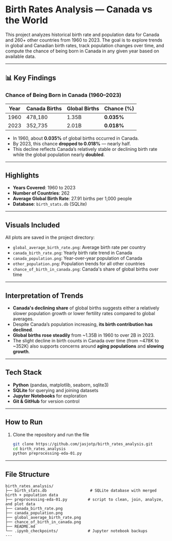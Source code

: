 # Birth Rates Analysis — Canada vs the World

This project analyzes historical birth rate and population data for Canada and 260+ other countries from 1960 to 2023. The goal is to explore trends in global and Canadian birth rates, track population changes over time, and compute the chance of being born in Canada in any given year based on available data.

---

## 📊 Key Findings

### Chance of Being Born in Canada (1960–2023)

| Year | Canada Births | Global Births | Chance (%) |
|------|----------------|------------------|--------------|
| 1960 | 478,180        | 1.35B            | **0.035%**   |
| 2023 | 352,735        | 2.01B            | **0.018%**   |

- In 1960, about **0.035%** of global births occurred in Canada.
- By 2023, this chance **dropped to 0.018%** — nearly half.
- This decline reflects Canada’s relatively stable or declining birth rate while the global population nearly **doubled**.

---

## Highlights

- **Years Covered**: 1960 to 2023  
- **Number of Countries**: 262  
- **Average Global Birth Rate**: 27.91 births per 1,000 people  
- **Database**: `birth_stats.db` (SQLite)

---

## Visuals Included

All plots are saved in the project directory:

- `global_average_birth_rate.png`: Average birth rate per country
- `canada_birth_rate.png`: Yearly birth rate trend in Canada
- `canada_population.png`: Year-over-year population of Canada
- `other_population.png`: Population trends for all other countries
- `chance_of_birth_in_canada.png`: Canada's share of global births over time

---

## Interpretation of Trends

- **Canada's declining share** of global births suggests either a relatively slower population growth or lower fertility rates compared to global averages.
- Despite Canada’s population increasing, **its birth contribution has declined**.
- **Global births rose steadily** from ~1.35B in 1960 to over 2B in 2023.
- The slight decline in birth counts in Canada over time (from ~478K to ~352K) also supports concerns around **aging populations** and **slowing growth**.

---

## Tech Stack

- **Python** (pandas, matplotlib, seaborn, sqlite3)
- **SQLite** for querying and joining datasets
- **Jupyter Notebooks** for exploration
- **Git & GitHub** for version control

---

##  How to Run

1. Clone the repository and run the file
   ```bash
   git clone https://github.com/jasjotp/birth_rates_analysis.git
   cd birth_rates_analysis
   python preprocessing-eda-01.py

---

## File Structure 
```text
birth_rates_analysis/
├── birth_stats.db                   # SQLite database with merged birth + population data
├── preprocessing-eda-01.py         # script to clean, join, analyze, and plot data
├── canada_birth_rate.png
├── canada_population.png
├── global_average_birth_rate.png
├── chance_of_birth_in_canada.png
├── README.md                    
└── .ipynb_checkpoints/             # Jupyter notebook backups
--- 
